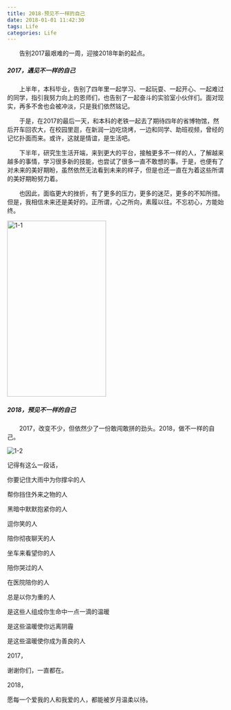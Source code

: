 ```yaml
---
title: 2018-预见不一样的自己
date: 2018-01-01 11:42:30
tags: Life
categories: Life
---
```


　　告别2017最艰难的一周，迎接2018年新的起点。

<!--more-->

##### 2017，遇见不一样的自己

　　上半年，本科毕业，告别了四年里一起学习、一起玩耍、一起开心、一起难过的同学，指引我努力向上的恩师们，也告别了一起奋斗的实验室小伙伴们。面对现实，再多不舍也会被冲淡，只是我们依然铭记。

　　于是，在2017的最后一天，和本科的老铁一起去了期待四年的省博物馆，然后开车回农大，在校园里逛，在新润一边吃烧烤，一边和同学、助班视频，曾经的记忆扑面而来。或许，这就是情谊，是生活吧。

　　下半年，研究生生活开端，来到更大的平台，接触更多不一样的人，了解越来越多的事情，学习很多新的技能，也尝试了很多一直不敢想的事。于是，也便有了对未来的美好期盼，虽然依然无法看到未来的样子，但是也还一直在为着这些所谓的美好期盼努力着。

　　也因此，面临更大的挫折，有了更多的压力，更多的迷茫，更多的不知所措。但是，我相信未来还是美好的。正所谓，心之所向，素履以往。不忘初心，方能始终。

 <img src="http://ohe7ixo05.bkt.clouddn.com/2018/1/1-1.jpg" width = "230" height = "408" alt="1-1" align=center />

##### 2018，预见不一样的自己

　　2017，改变不少，但依然少了一份敢闯敢拼的劲头。2018，做不一样的自己。

![1-2](http://ohe7ixo05.bkt.clouddn.com/2018/1/1-2.jpg)

记得有这么一段话，

你要记住大雨中为你撑伞的人

帮你挡住外来之物的人

黑暗中默默抱紧你的人

逗你笑的人

陪你彻夜聊天的人

坐车来看望你的人

陪你哭过的人

在医院陪你的人

总是以你为重的人

是这些人组成你生命中一点一滴的温暖

是这些温暖使你远离阴霾

是这些温暖使你成为善良的人

2017，

谢谢你们，一直都在。

2018，

愿每一个爱我的人和我爱的人，都能被岁月温柔以待。
